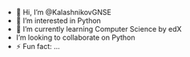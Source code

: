 - 👋 Hi, I’m @KalashnikovGNSE
- 👀 I’m interested in Python
- 🌱 I’m currently learning Computer Science by edX
-  I’m looking to collaborate on Python
- ⚡ Fun fact: ...

<!---
KalashnikovGNSE/KalashnikovGNSE is a ✨ special ✨ repository because its `README.md` (this file) appears on your GitHub profile.
You can click the Preview link to take a look at your changes.
--->
